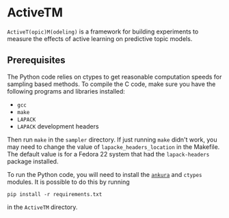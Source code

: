# ActiveTM

`ActiveT(opic)M(odeling)` is a framework for building experiments to measure the
effects of active learning on predictive topic models.

## Prerequisites

The Python code relies on ctypes to get reasonable computation speeds for
sampling based methods.  To compile the C code, make sure you have the following
programs and libraries installed:

* `gcc`
* `make`
* `LAPACK`
* `LAPACK` development headers

Then run `make` in the `sampler` directory. If just running `make` didn't work,
you may need to change the value of `lapacke_headers_location` in the Makefile.
The default value is for a Fedora 22 system that had the `lapack-headers`
package installed.

To run the Python code, you will need to install the
[`ankura`](https://github.com/jlund3/ankura) and `ctypes` modules.  It is
possible to do this by running

```
pip install -r requirements.txt
```

in the `ActiveTM` directory.
